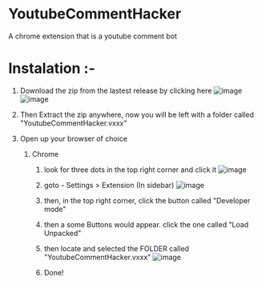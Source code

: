 # YoutubeCommentHacker
A chrome extension that is a youtube comment bot

# Instalation :- 

1. Download the zip from the lastest release by clicking here
![image](https://github.com/GDM-Music/YoutubeCommentHacker/assets/95571677/de7b7a12-540a-4e28-8953-eb491faa2f90)
![image](https://github.com/GDM-Music/YoutubeCommentHacker/assets/95571677/5d4171e1-7d3d-4a68-ade4-03117b6893ca)

2. Then Extract the zip anywhere, now you will be left with a folder called  "YoutubeCommentHacker.vxxx"
3. Open up your browser of choice
	1. Chrome
		1. look for three dots in the top right corner and click it ![image](https://github.com/GDM-Music/YoutubeCommentHacker/assets/95571677/b1b0e6a2-af7b-4d39-87bd-f41e40b152c5)
		2. goto - Settings > Extension (In sidebar) ![image](https://github.com/GDM-Music/YoutubeCommentHacker/assets/95571677/ada52198-d1b6-4df9-8314-7d5f2ebaa4fe)
		3. then, in the top right corner, click the button called "Developer mode"
		4. then a some Buttons would appear. click the one called "Load Unpacked" 
		5. then locate and selected the FOLDER called "YoutubeCommentHacker.vxxx"
![image](https://github.com/GDM-Music/YoutubeCommentHacker/assets/95571677/d9f70f05-3abc-4645-a1f9-1df644014d3a)

		6. Done!


